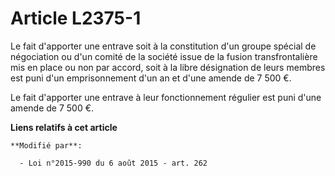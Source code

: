 # Article L2375-1

Le fait d'apporter une entrave soit à la constitution d'un groupe spécial de négociation ou d'un comité de la société issue
de la fusion transfrontalière mis en place ou non par accord, soit à la libre désignation de leurs membres est puni d'un
emprisonnement d'un an et d'une amende de 7 500 €. 

Le fait d'apporter une entrave à leur fonctionnement régulier est puni d'une amende de 7 500 €.

**Liens relatifs à cet article**

	**Modifié par**:

	  - Loi n°2015-990 du 6 août 2015 - art. 262
